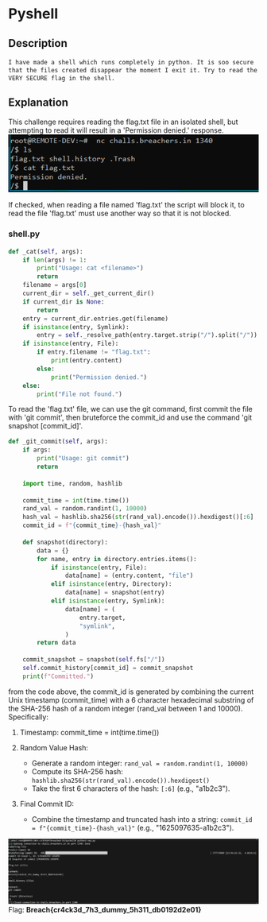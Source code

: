# Pyshell
## Description
```
I have made a shell which runs completely in python. It is soo secure that the files created disappear the moment I exit it. Try to read the VERY SECURE flag in the shell.
```

## Explanation
This challenge requires reading the flag.txt file in an isolated shell, but attempting to read it will result in a 'Permission denied.' response.
![image](images/perm-denied.png)

If checked, when reading a file named 'flag.txt' the script will block it, to read the file 'flag.txt' must use another way so that it is not blocked.

### shell.py
```python
def _cat(self, args):
    if len(args) != 1:
        print("Usage: cat <filename>")
        return
    filename = args[0]
    current_dir = self._get_current_dir()
    if current_dir is None:
        return
    entry = current_dir.entries.get(filename)
    if isinstance(entry, Symlink):
        entry = self._resolve_path(entry.target.strip("/").split("/"))
    if isinstance(entry, File):
        if entry.filename != "flag.txt": 
            print(entry.content)
        else:
            print("Permission denied.")
    else:
        print("File not found.")
```

To read the 'flag.txt' file, we can use the git command, first commit the file with 'git commit', then bruteforce the commit_id and use the command 'git snapshot [commit_id]'.

```python
def _git_commit(self, args):
    if args:
        print("Usage: git commit")
        return

    import time, random, hashlib

    commit_time = int(time.time())
    rand_val = random.randint(1, 10000)
    hash_val = hashlib.sha256(str(rand_val).encode()).hexdigest()[:6]
    commit_id = f"{commit_time}-{hash_val}"

    def snapshot(directory):
        data = {}
        for name, entry in directory.entries.items():
            if isinstance(entry, File):
                data[name] = (entry.content, "file")
            elif isinstance(entry, Directory):
                data[name] = snapshot(entry)
            elif isinstance(entry, Symlink):
                data[name] = (
                    entry.target,
                    "symlink",
                )
        return data

    commit_snapshot = snapshot(self.fs["/"])
    self.commit_history[commit_id] = commit_snapshot
    print(f"Committed.")
```

from the code above, the commit_id is generated by combining the current Unix timestamp (commit_time) with a 6 character hexadecimal substring of the SHA-256 hash of a random integer (rand_val between 1 and 10000). Specifically:

1. Timestamp: commit_time = int(time.time())
2. Random Value Hash:
    - Generate a random integer: `rand_val = random.randint(1, 10000)`
    - Compute its SHA-256 hash: `hashlib.sha256(str(rand_val).encode()).hexdigest()`
    - Take the first 6 characters of the hash: `[:6]` (e.g., "a1b2c3").

3. Final Commit ID:
    - Combine the timestamp and truncated hash into a string:
    `commit_id = f"{commit_time}-{hash_val}"` (e.g., "1625097635-a1b2c3").

![image](images/solver-pyshell.png)
Flag: **Breach{cr4ck3d_7h3_dummy_5h311_db0192d2e01}**
